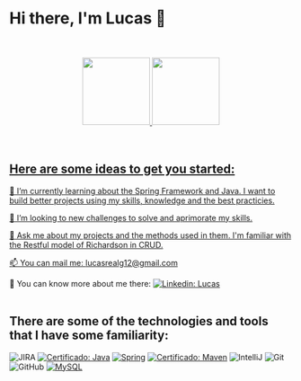 # **Hi there, I'm Lucas** 👋
<br>
<br>
<div align="center">
  <a href="https://github.com/Lucas-VReal">
  <img height="120em" src="https://github-readme-stats-git-masterrstaa-rickstaa.vercel.app/api?username=lucas-vreal&show_icons=true&theme=dark&include_all_commits=true&hide=stars,prs,issues,contribs"/>
  <img height="120em" src="https://github-readme-stats-git-masterrstaa-rickstaa.vercel.app/api/top-langs/?username=lucas-vreal&layout=compact&langs_count=7&theme=dark"/>
</div>
<br>
<br>

## Here are some ideas to get you started:

🌱 I’m currently learning about the Spring Framework and Java. I want to build better projects using my skills, knowledge and the best practicies.

👯 I’m looking to new challenges to solve and aprimorate my skills.

💬 Ask me about my projects and the methods used in them. I'm familiar with the Restful model of Richardson in CRUD.

📫 You can mail me: lucasrealg12@gmail.com

📑 You can know more about me there: [![Linkedin: Lucas](https://img.shields.io/badge/-Linkedin-blue?style=flat-square&logo=Linkedin&logoColor=white&link=https://www.linkedin.com/in/lucasrealgomes/)](https://www.linkedin.com/in/lucasrealgomes/) 
<br>
<br>
## There are some of the technologies and tools that I have some familiarity:

![JIRA](https://img.shields.io/badge/-JIRA-0052CC?style=flat-square&logo=jira)
[![Certificado: Java](https://img.shields.io/badge/-Java-007396?style=flat-square&logo=ava&link-https://loiane.training/certificado/MhJ1t0MiOvCabS9395aF)](https://loiane.training/certificado/MhJ1t0MiOvCabS9395aF)
[![Spring](https://img.shields.io/badge/-Spring-6DB33F?style=flat-square&logo=spring&logoColor=white&link-https://cursos.alura.com.br/certificate/8e90ddd4-e2e4-4a39-baa0-b19e906b2c2d)](https://cursos.alura.com.br/certificate/8e90ddd4-e2e4-4a39-baa0-b19e906b2c2d)
[![Certificado: Maven](https://img.shields.io/badge/-Maven-E34F26?style=flat-square&logo-aven&link-https://cursos.alura.com.br/certificate/58a80809-482f-44d5-aaa3-4ef9046ea6c6)](https://cursos.alura.com.br/certificate/58a80809-482f-44d5-aaa3-4ef9046ea6c6)
![IntelliJ](https://img.shields.io/badge/-IntelliJ%20IDEA-black?style=flat-square&logo=intellij-idea&logoColor=white)
![Git](https://img.shields.io/badge/-Git-black?style=flat-square&logo=git)
![GitHub](https://img.shields.io/badge/-GitHub-181717?style=flat-square&logo=github)
[![MySQL](https://img.shields.io/badge/-MySQL-4479A1?style=flat-square&logo=mysql&logoColor=white&link-https://cursos.alura.com.br/certificate/06004704-a9a5-42a3-87ed-fed98cd53372)](https://cursos.alura.com.br/certificate/06004704-a9a5-42a3-87ed-fed98cd53372)

